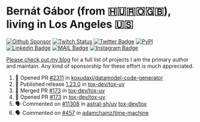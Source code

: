 # Bernát Gábor (from 🇭🇺🇷🇴🇬🇧), living in Los Angeles 🇺🇸

[![Github Sponsor](https://img.shields.io/static/v1?label=Sponsor&message=%E2%9D%A4&logo=GitHub&link=https://github.com/sponsors/gaborbernat&style=flat-square)](https://github.com/sponsors/gaborbernat)
[![Twitch Status](https://img.shields.io/twitch/status/gaborbernat?style=flat-square)](https://www.twitch.tv/gaborbernat)
[![Twitter Badge](https://img.shields.io/badge/-@gjbernat-1ca0f1?style=flat-square&labelColor=1ca0f1&logo=twitter&logoColor=white&link=https://twitter.com/gjbernat)](https://twitter.com/gjbernat)
[![PyPI](https://img.shields.io/badge/-gaborbernat-0073b7?style=flat-square&logo=Python&logoColor=white&link=https://pypi.org/user/gaborbernat/)](https://pypi.org/user/gaborbernat/)
[![Linkedin Badge](https://img.shields.io/badge/-gaborbernat-blue?style=flat-square&logo=Linkedin&logoColor=white&link=https://www.linkedin.com/in/gaborbernat/)](https://www.linkedin.com/in/gaborbernat/)
[![MAIL Badge](https://img.shields.io/badge/-gaborjbernat@gmail.com-c14438?style=flat-square&logo=Gmail&logoColor=white&link=mailto:gaborjbernat@gmail.com)](mailto:gaborjbernat@gmail.com)
[![Instagram Badge](https://img.shields.io/badge/-@gabor__bernat-845EC2?style=flat-square&labelColor=white&logo=Instagram&link=https://instagram.com/gabor_bernat/)](https://instagram.com/gabor_bernat)

[Please check out my blog](https://bernat.tech/about/) for a full list of projects I am the primary author and maintain.
Any kind of sponsorship for these effort is much appreciated.

<!--START_SECTION:activity-->

1. 💪 Opened PR [#2311](https://github.com/koxudaxi/datamodel-code-generator/pull/2311) in [koxudaxi/datamodel-code-generator](https://github.com/koxudaxi/datamodel-code-generator)
2. 🚀 Published release [1.23.0](https://github.com/tox-dev/tox-uv/releases/tag/1.23.0) in [tox-dev/tox-uv](https://github.com/tox-dev/tox-uv)
3. 🎉 Merged PR [#173](https://github.com/tox-dev/tox-uv/pull/173) in [tox-dev/tox-uv](https://github.com/tox-dev/tox-uv)
4. 💪 Opened PR [#173](https://github.com/tox-dev/tox-uv/pull/173) in [tox-dev/tox-uv](https://github.com/tox-dev/tox-uv)
5. 🗣 Commented on [#11308](https://github.com/astral-sh/uv/issues/11308#issuecomment-2643739870) in [astral-sh/uv](https://github.com/astral-sh/uv)
   [tox-dev/tox](https://github.com/tox-dev/tox)
5. 🗣 Commented on [#457](https://github.com/adamchainz/time-machine/pull/457#issuecomment-2197730644) in
[adamchainz/time-machine](https://github.com/adamchainz/time-machine)
<!--END_SECTION:activity-->

